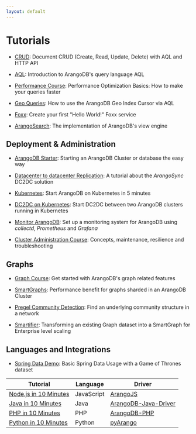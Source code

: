 ```yaml
---
layout: default
---
```

Tutorials
=========

- [CRUD](https://www.arangodb.com/tutorials/arangodb-crud/):
  Document CRUD (Create, Read, Update, Delete) with AQL and HTTP API

- [AQL](../../AQL/Tutorial/index.html):
  Introduction to ArangoDB's query language AQL

- [Performance Course](https://www.arangodb.com/arangodb-performance-course/):
  Performance Optimization Basics: How to make your queries faster
 
- [Geo Queries](https://www.arangodb.com/using-arangodb-geo-index-cursor-via-aql/):
  How to use the ArangoDB Geo Index Cursor via AQL
  
- [Foxx](../Foxx/GettingStarted.md):
  Create your first "Hello World!" Foxx service

- [ArangoSearch](https://www.arangodb.com/tutorials/arangosearch/):
  The implementation of ArangoDB's view engine

Deployment & Administration
---------------------------

- [ArangoDB Starter](Starter/README.md):
  Starting an ArangoDB Cluster or database the easy way

- [Datacenter to datacenter Replication](DC2DC/README.md):
  A tutorial about the _ArangoSync_ DC2DC solution

- [Kubernetes](Kubernetes/README.md):
  Start ArangoDB on Kubernetes in 5 minutes
  
- [DC2DC on Kubernetes](Kubernetes/DC2DC.md):
  Start DC2DC between two ArangoDB clusters running in Kubernetes 
  
- [Monitor ArangoDB](https://www.arangodb.com/tutorials/monitoring-collectd-prometheus-grafana/):
  Set up a monitoring system for ArangoDB using _collectd_, _Prometheus_ and _Grafana_

- [Cluster Administration Course](https://www.arangodb.com/arangodb-cluster-course/):
  Concepts, maintenance, resilience and troubleshooting

Graphs
------

- [Graph Course](https://www.arangodb.com/arangodb-graph-course/):
  Get started with ArangoDB's graph related features
  
- [SmartGraphs](https://www.arangodb.com/using-smartgraphs-arangodb/):
  Performance benefit for graphs sharded in an ArangoDB Cluster 
  
- [Pregel Community Detection](https://www.arangodb.com/pregel-community-detection/):
  Find an underlying community structure in a network
  
- [Smartifier](https://www.arangodb.com/arangodb-smartifier/):
  Transforming an existing Graph dataset into a SmartGraph for Enterprise level scaling

Languages and Integrations
--------------------------

- [Spring Data Demo](https://www.arangodb.com/tutorials/spring-data/):
  Basic Spring Data Usage with a Game of Thrones dataset

Tutorial | Language | Driver
---------|----------|-------
[Node.js in 10 Minutes](https://www.arangodb.com/tutorials/tutorial-node-js/) | JavaScript | [ArangoJS](https://github.com/arangodb/arangojs)
[Java in 10 Minutes](https://www.arangodb.com/tutorials/tutorial-sync-java-driver/) | Java | [ArangoDB-Java-Driver](https://github.com/arangodb/arangodb-java-driver)
[PHP in 10 Minutes](https://www.arangodb.com/tutorials/tutorial-php/) | PHP | [ArangoDB-PHP](https://github.com/arangodb/arangodb-php)
[Python in 10 Minutes](https://www.arangodb.com/tutorials/tutorial-python/) | Python | [pyArango](https://github.com/tariqdaouda/pyArango)

